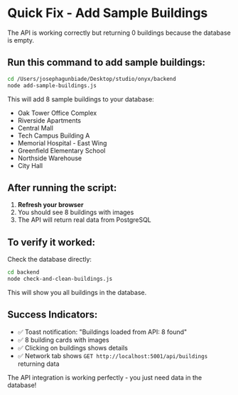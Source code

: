 # Quick Fix - Add Sample Buildings

The API is working correctly but returning 0 buildings because the database is empty.

## Run this command to add sample buildings:

```bash
cd /Users/josephagunbiade/Desktop/studio/onyx/backend
node add-sample-buildings.js
```

This will add 8 sample buildings to your database:
- Oak Tower Office Complex
- Riverside Apartments
- Central Mall
- Tech Campus Building A
- Memorial Hospital - East Wing
- Greenfield Elementary School
- Northside Warehouse
- City Hall

## After running the script:

1. **Refresh your browser**
2. You should see 8 buildings with images
3. The API will return real data from PostgreSQL

## To verify it worked:

Check the database directly:
```bash
cd backend
node check-and-clean-buildings.js
```

This will show you all buildings in the database.

## Success Indicators:

- ✅ Toast notification: "Buildings loaded from API: 8 found"
- ✅ 8 building cards with images
- ✅ Clicking on buildings shows details
- ✅ Network tab shows `GET http://localhost:5001/api/buildings` returning data

The API integration is working perfectly - you just need data in the database!